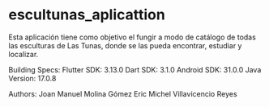 # escultunas_aplicattion

Esta aplicación tiene como objetivo el fungir a modo de catálogo de todas las esculturas de Las Tunas, donde se las pueda encontrar, estudiar y localizar.

Building Specs:
 Flutter SDK: 3.13.0
 Dart SDK: 3.1.0
 Android SDK: 31.0.0
 Java Version: 17.0.8

Authors:
 Joan Manuel Molina Gómez
 Eric Michel Villavicencio Reyes